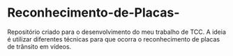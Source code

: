 # Reconhecimento-de-Placas-
Repositório criado para o desenvolvimento do meu trabalho de TCC. A ideia é utilizar diferentes técnicas para que ocorra o reconhecimento de placas de trânsito em vídeos.
